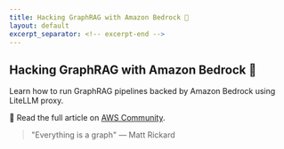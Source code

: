 ```yaml
---
title: Hacking GraphRAG with Amazon Bedrock 🌄
layout: default
excerpt_separator: <!-- excerpt-end -->
---
```


## Hacking GraphRAG with Amazon Bedrock 🌄

<!-- excerpt-start -->

Learn how to run GraphRAG pipelines backed by Amazon Bedrock using LiteLLM proxy.

📝 Read the full article on [AWS Community](https://community.aws/content/2j0H7GskVBBq4UJznR0GEtVIeV8/everything-s-a-graph-hacking-graphrag-with-amazon-bedrock).

<!-- excerpt-end -->

> "Everything is a graph" ― Matt Rickard